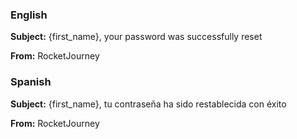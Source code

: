 ### English

**Subject:** {first_name}, your password was successfully reset

**From:** RocketJourney

### Spanish

**Subject:** {first_name}, tu contraseña ha sido restablecida con éxito

**From:** RocketJourney
